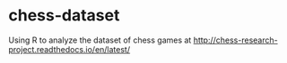 # chess-dataset
Using R to analyze the dataset of chess games at http://chess-research-project.readthedocs.io/en/latest/
